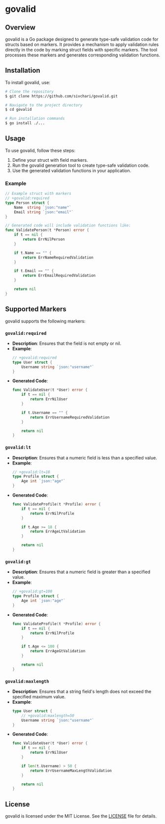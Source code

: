 # govalid

## Overview

govalid is a Go package designed to generate type-safe validation code for structs based on markers. It provides a mechanism to apply validation rules directly in the code by marking struct fields with specific markers. The tool processes these markers and generates corresponding validation functions.

## Installation

To install govalid, use:

```bash
# Clone the repository
$ git clone https://github.com/sivchari/govalid.git

# Navigate to the project directory
$ cd govalid

# Run installation commands
$ go install ./...
```

## Usage

To use govalid, follow these steps:

1. Define your struct with field markers.
2. Run the govalid generation tool to create type-safe validation code.
3. Use the generated validation functions in your application.

### Example

```go
// Example struct with markers
// +govalid:required
type Person struct {
    Name  string `json:"name"`
    Email string `json:"email"`
}

// Generated code will include validation functions like:
func ValidatePerson(t *Person) error {
    if t == nil {
        return ErrNilPerson
    }

    if t.Name == "" {
        return ErrNameRequiredValidation
    }

    if t.Email == "" {
        return ErrEmailRequiredValidation
    }

    return nil
}
```

## Supported Markers

govalid supports the following markers:

### `govalid:required`
- **Description**: Ensures that the field is not empty or nil.
- **Example**:
  ```go
  // +govalid:required
  type User struct {
      Username string `json:"username"`
  }
  ```
- **Generated Code**:
  ```go
  func ValidateUser(t *User) error {
      if t == nil {
          return ErrNilUser
      }

      if t.Username == "" {
          return ErrUsernameRequiredValidation
      }

      return nil
  }
  ```

### `govalid:lt`
- **Description**: Ensures that a numeric field is less than a specified value.
- **Example**:
  ```go
  // +govalid:lt=18
  type Profile struct {
      Age int `json:"age"`
  }
  ```
- **Generated Code**:
  ```go
  func ValidateProfile(t *Profile) error {
      if t == nil {
          return ErrNilProfile
      }

      if t.Age >= 18 {
          return ErrAgeLtValidation
      }

      return nil
  }
  ```

### `govalid:gt`
- **Description**: Ensures that a numeric field is greater than a specified value.
- **Example**:
  ```go
  // +govalid:gt=100
  type Profile struct {
      Age int `json:"age"`
  }
  ```
- **Generated Code**:
  ```go
  func ValidateProfile(t *Profile) error {
      if t == nil {
          return ErrNilProfile
      }

      if t.Age <= 100 {
          return ErrAgeGtValidation
      }

      return nil
  }
  ```

### `govalid:maxlength`
- **Description**: Ensures that a string field's length does not exceed the specified maximum value.
- **Example**:
  ```go
  type User struct {
      // +govalid:maxlength=50
      Username string `json:"username"`
  }
  ```
- **Generated Code**:
  ```go
  func ValidateUser(t *User) error {
      if t == nil {
          return ErrNilUser
      }

      if len(t.Username) > 50 {
          return ErrUsernameMaxLengthValidation
      }

      return nil
  }
  ```


## License

govalid is licensed under the MIT License. See the [LICENSE](LICENSE) file for details.
